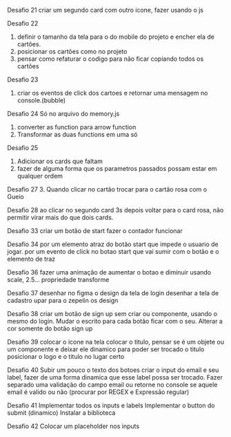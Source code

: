 Desafio 21
criar um segundo card com outro icone, fazer usando o js

Desafio 22
1. definir o tamanho da tela para o do mobile do projeto e encher ela de cartões.
2. posicionar os cartões como no projeto
3. pensar como refaturar o codigo para não ficar copiando todos os cartões

Desafio 23
1. criar os eventos de click dos cartoes e retornar uma mensagem no console.(bubble)

Desafio 24
Só no arquivo do memory.js
1. converter as function para arrow function
2. Transformar as duas functions em uma só

Desafio 25
1. Adicionar os cards que faltam
2. fazer de alguma forma que os parametros passados possam estar em qualquer ordem

Desafio 27
3. Quando clicar no cartão trocar para o cartão rosa com o Gueio

Desafio 28
ao clicar no segundo card 3s depois voltar para o card rosa, não permitir virar mais do que dois cards.

Desafio 33
criar um botão de start
fazer o contador funcionar

Desafio 34
por um elemento atraz do botão start que impede o usuario de jogar.
por um evento de click no botao start que vai sumir com o botão e o elemento de traz

Desafio 36
fazer uma animação de aumentar o botao e diminuir usando scale, 2.5... propriedade transforme

Desafio 37
desenhar no figma o design da tela de login
desenhar a tela de cadastro
upar para o zepelin os design

Desafio 38
criar um botão de sign up sem criar ou componente, usando o mesmo do login.
Mudar o escrito para cada botão ficar com o seu.
Alterar a cor somente do botão sign up

Desafio 39
colocar o icone na tela
colocar o titulo, pensar se é um objete ou um componente e deixar ele dinamico para poder ser trocado o titulo
posicionar o logo e o titulo no lugar certo

Desafio 40 
Subir um pouco o texto dos botoes
criar o input do email e seu label, fazer de uma forma dinamica que esse label possa ser trocado.
Fazer separado uma validação do campo email ou retorne no console se aquele email é valido ou não (procurar por REGEX e Expressão regular)

Desafio 41
Implementar todos os inputs e labels
Implementar o button do submit (dinamico)
Instalar a biblioteca 

Desafio 42
Colocar um placeholder nos inputs